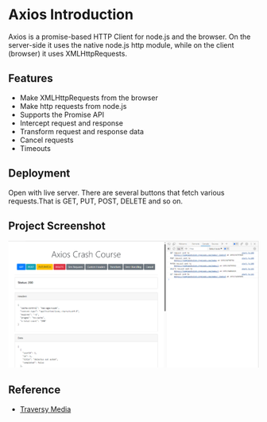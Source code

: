 
# Axios Introduction

Axios is a promise-based HTTP Client for node.js and the browser. On the server-side it uses the native node.js http module, while on the client (browser) it uses XMLHttpRequests.


## Features
- Make XMLHttpRequests from the browser
- Make http requests from node.js
- Supports the Promise API
- Intercept request and response
- Transform request and response data
- Cancel requests
- Timeouts




## Deployment

Open with live server. There are several buttons that fetch various requests.That is GET, PUT, POST, DELETE and so on.



## Project Screenshot

![App Screenshot](https://github.com/Nzaya/axios-intro/blob/main/axios.PNG?raw=true)


## Reference

- [Traversy Media](https://www.youtube.com/@TraversyMedia)

